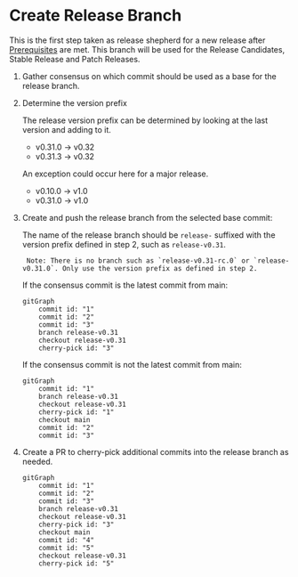 # Create Release Branch

This is the first step taken as release shepherd for a new release 
after [Prerequisites](./prerequisites.md) are met. This branch will 
be used for the Release Candidates, Stable Release and Patch Releases.

1. Gather consensus on which commit should be used as a base for the release
   branch.

2. Determine the version prefix

    The release version prefix can be determined by looking at the last version and adding to it. 

    - v0.31.0 -> v0.32
    - v0.31.3 -> v0.32

    An exception could occur here for a major release.

    - v0.10.0 -> v1.0
    - v0.31.0 -> v1.0

3. Create and push the release branch from the selected base commit:

    The name of the release branch should be `release-` suffixed with the 
    version prefix defined in step 2, such as `release-v0.31`.

        Note: There is no branch such as `release-v0.31-rc.0` or `release-v0.31.0`. Only use the version prefix as defined in step 2.

    If the consensus commit is the latest commit from main:

    ```mermaid
    gitGraph
        commit id: "1"
        commit id: "2"
        commit id: "3"
        branch release-v0.31
        checkout release-v0.31
        cherry-pick id: "3"
    ```

    If the consensus commit is not the latest commit from main:

    ```mermaid
    gitGraph
        commit id: "1"
        branch release-v0.31
        checkout release-v0.31
        cherry-pick id: "1"
        checkout main
        commit id: "2"
        commit id: "3"
    ```

4. Create a PR to cherry-pick additional commits into the release branch as
   needed. 

    ```mermaid
    gitGraph
        commit id: "1"
        commit id: "2"
        commit id: "3"
        branch release-v0.31
        checkout release-v0.31
        cherry-pick id: "3"
        checkout main
        commit id: "4"
        commit id: "5"
        checkout release-v0.31
        cherry-pick id: "5"
    ```